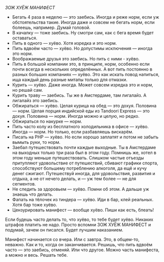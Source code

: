 *ЗОЖ ХУЁЖ МАНИФЕСТ*

* Бегать 4 раза в неделю — это заебись. Иногда и реже норм, если уж обстоятельства такие. Иногда даже и совсем не бегать норм, если болеешь, например. Думай головой.
* В качалку — тоже заебись. Ну смотри сам, как с бега время будет оставаться.
* Пить в одного — хуёво. Хотя изредка и это норм.
* Пить вдвоём часто — хуёво. Но допустимы исключения — иногда это норм.
* Воображаемые друзья это заебись. Но пить с ними - хуёво.
* Пить в большой компании это, в принципе, норм, особенно если почти всегда в нескольких определённых. А вот пить постоянно в разных больших компаниях — хуёво. Это как искать повод напиться, ища каждый день разные митапы только для отмазки.
* Курить — хуёво. Даже иногда. Может совсем изредка это и норм, но решай сам.
* Курить траву — заебись. Ты же в Амстердаме, там лигалайз. А лигалайз это заебись.
* Обжираться — хуёво. Целая курица на обед — это дохуя. Половина — норм. Целая порция индийской еды из Tandoori Express — это дохуя. Половина — норм. Иногда можно и целую, но редко. 
* Обжираться по накурке — норм.
* Пить часто колу из бесплатного холодильника в офисе — хуёво. Иногда — норм. Но только, если разбавляешь вискарём.
* Писать на PHP — хуёво. Но если хорошо заплатят и потом не забыть вымыть руки, то норм.
* Заебал путешествовать почти каждые выходные. Ты в Амстердаме на выходных только три раза был в этом году. Помнишь же, хотел в этом году меньше путешествовать. Слишком частые отъезды притупляют удовольствие от путешествий, сбивают графики спорта, способствуют большему потреблению алкоголя, да ещё и кучу денег сжигают. Путешествуй иногда, для удовольствия, развития и отдыха, а не от нечего делать, и — уж тем более — не для сегментов.
* Не следить за здоровьем — хуёво. Помни об этом. А дальше уж знаешь что делать.
* Фапать на тёлочек из тиндера — хуёво. Иди в бар, клей реальных. Хотя бар тоже хуёво.
* Цензурировать манифест — вообще хуёво. Пиши как есть, блеать!

Если будешь часто делать то, что хуёво, то тебе будет хуёво. Никаких штрафов платить не надо. Просто вспомни ЗОЖ ХУЁЖ МАНИФЕСТ и подумай, зачем он писался. Будет лучшим наказанием. 

Манифест начинается со вчера. Или с завтра. Это, в общем-то, неважно. Как и то, когда он заканчивается. Решишь, что пить вдвоём часто — это заебись, отменяй. Или что другое. Можно часть манифеста, а можно и весь. Решать тебе.
